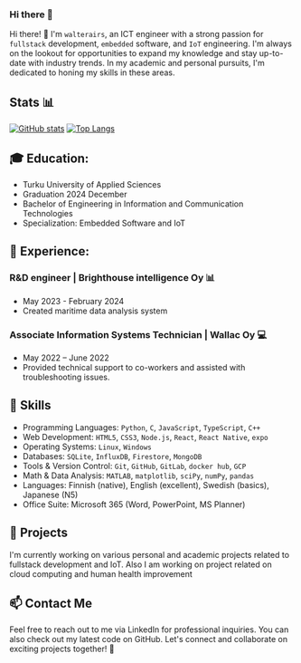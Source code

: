### Hi there 👋

Hi there! 👋 I'm `walterairs`, an ICT engineer with a strong passion for `fullstack` development, `embedded` software, and `IoT` engineering. I'm always on the lookout for opportunities to expand my knowledge and stay up-to-date with industry trends. In my academic and personal pursuits, I'm dedicated to honing my skills in these areas.

## Stats 📊

[![GitHub stats](https://github-readme-stats-xi-three-92.vercel.app/api?username=walterairs)](https://github.com/anuraghazra/github-readme-stats)
[![Top Langs](https://github-readme-stats-xi-three-92.vercel.app/api/top-langs/?username=walterairs)](https://github.com/anuraghazra/github-readme-stats)


## 🎓 Education:
- Turku University of Applied Sciences
- Graduation 2024 December
- Bachelor of Engineering in Information and Communication Technologies
- Specialization: Embedded Software and IoT

## 💼 Experience:

### R&D engineer | Brighthouse intelligence Oy 📊
- May 2023 - February 2024
- Created maritime data analysis system

### Associate Information Systems Technician | Wallac Oy 💻
- May 2022 – June 2022
- Provided technical support to co-workers and assisted with troubleshooting issues.

## 🔧 Skills
- Programming Languages: `Python`, `C`, `JavaScript`, `TypeScript`, `C++`
- Web Development: `HTML5`, `CSS3`, `Node.js`, `React`, `React Native`, `expo`
- Operating Systems: `Linux`, `Windows`
- Databases: `SQLite`, `InfluxDB`, `Firestore`, `MongoDB`
- Tools & Version Control: `Git`, `GitHub`, `GitLab`, `docker hub`, `GCP`
- Math & Data Analysis: `MATLAB`, `matplotlib`, `sciPy`, `numPy`, `pandas`
- Languages: Finnish (native), English (excellent), Swedish (basics), Japanese (N5)
- Office Suite: Microsoft 365 (Word, PowerPoint, MS Planner)

## 🌟 Projects
I'm currently working on various personal and academic projects related to fullstack development and IoT. Also I am working
on project related on cloud computing and human health improvement

## 📫 Contact Me
Feel free to reach out to me via LinkedIn for professional inquiries.
You can also check out my latest code on GitHub.
Let's connect and collaborate on exciting projects together! 🚀
